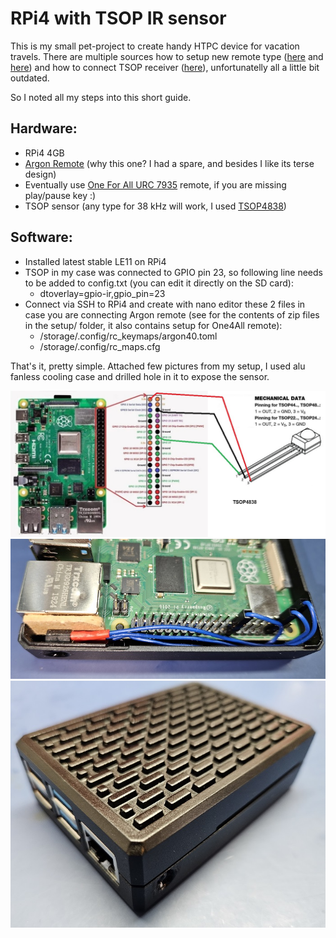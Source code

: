 # RPi4 with TSOP IR sensor

This is my small pet-project to create handy HTPC device for vacation travels. There are multiple sources how to setup new remote type ([here](https://forum.libreelec.tv/thread/23391-kodi-harmony-and-raspberry-pi-4-with-ir-sensor-newb-guide/) and [here](https://wiki.libreelec.tv/configuration/ir-remotes)) and how to connect TSOP receiver ([here](https://learn.adafruit.com/using-an-ir-remote-with-a-raspberry-pi-media-center/hardware)), unfortunatelly all a little bit outdated.

So I noted all my steps into this short guide.

## Hardware:
- RPi4 4GB
- [Argon Remote](https://www.amazon.com/Argon-Raspberry-Infrared-Batteries-Included/dp/B091F3XSF6) (why this one? I had a spare, and besides I like its terse design)
- Eventually use [One For All URC 7935](https://www.amazon.com/One-For-All-URC7935/dp/B07R7WNJH7) remote, if you are missing play/pause key :)
- TSOP sensor (any type for 38 kHz will work, I used [TSOP4838](https://www.amazon.com/Bridgold-TSOP4838-Receiver-Infrared-Module%EF%BC%8CDIP-3/dp/B09BTD69C3/))

## Software:
- Installed latest stable LE11 on RPi4
- TSOP in my case was connected to GPIO pin 23, so following line needs to be added to config.txt (you can edit it directly on the SD card):
  - dtoverlay=gpio-ir,gpio_pin=23
- Connect via SSH to RPi4 and create with nano editor these 2 files in case you are connecting Argon remote (see for the contents of zip files in the setup/ folder, it also contains setup for One4All remote):
  - /storage/.config/rc_keymaps/argon40.toml
  - /storage/.config/rc_maps.cfg

That's it, pretty simple. Attached few pictures from my setup, I used alu fanless cooling case and drilled hole in it to expose the sensor.

<img src="https://github.com/adam-aph/rpi4-tsop-ir-sensor/blob/main/pics/RPI4-GPIO23.jpg"/>
<img src="https://github.com/adam-aph/rpi4-tsop-ir-sensor/blob/main/pics/RPI4-inside.jpg"/>
<img src="https://github.com/adam-aph/rpi4-tsop-ir-sensor/blob/main/pics/RPI4-outside.jpg"/>
